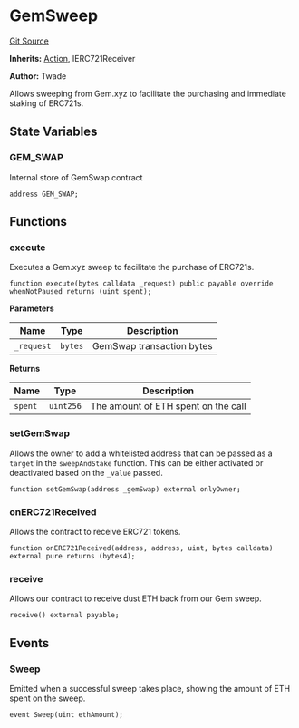 # GemSweep
[Git Source](https://github.com/FloorDAO/floor-v2/blob/fce0c6edadd90eef36eb24d13cfb5b386eeb9d00/src/contracts/actions/gem/Sweep.sol)

**Inherits:**
[Action](/src/contracts/actions/Action.sol/contract.Action.md), IERC721Receiver

**Author:**
Twade

Allows sweeping from Gem.xyz to facilitate the purchasing and immediate
staking of ERC721s.


## State Variables
### GEM_SWAP
Internal store of GemSwap contract


```solidity
address GEM_SWAP;
```


## Functions
### execute

Executes a Gem.xyz sweep to facilitate the purchase of ERC721s.


```solidity
function execute(bytes calldata _request) public payable override whenNotPaused returns (uint spent);
```
**Parameters**

|Name|Type|Description|
|----|----|-----------|
|`_request`|`bytes`|GemSwap transaction bytes|

**Returns**

|Name|Type|Description|
|----|----|-----------|
|`spent`|`uint256`|The amount of ETH spent on the call|


### setGemSwap

Allows the owner to add a whitelisted address that can be passed as a
`target` in the `sweepAndStake` function. This can be either activated
or deactivated based on the `_value` passed.


```solidity
function setGemSwap(address _gemSwap) external onlyOwner;
```

### onERC721Received

Allows the contract to receive ERC721 tokens.


```solidity
function onERC721Received(address, address, uint, bytes calldata) external pure returns (bytes4);
```

### receive

Allows our contract to receive dust ETH back from our Gem sweep.


```solidity
receive() external payable;
```

## Events
### Sweep
Emitted when a successful sweep takes place, showing the amount of
ETH spent on the sweep.


```solidity
event Sweep(uint ethAmount);
```

